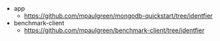 - app
    - https://github.com/mpaulgreen/mongodb-quickstart/tree/identfier
- benchmark-client
    - https://github.com/mpaulgreen/benchmark-client/tree/identfier
